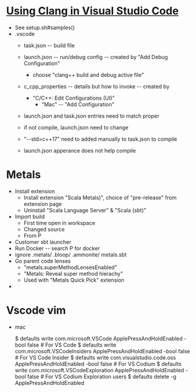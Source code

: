 # [Using Clang in Visual Studio Code](https://code.visualstudio.com/docs/cpp/config-clang-mac)
  - See setup.sh#samples()
  - .vscode
    - task.json -- build file
    - launch.json -- run/debug config -- created by "Add Debug Configuration"
      - choose "clang++ build and debug active file" 
    - c_cpp_properties -- details but how to invoke -- created by 
      - "C/C++: Edit Configurations (UI)"
          - "Mac" -- "Add Configuration" 

    - launch.json and task.json entries need to match proper
    - if not compile, launch.json need to change
    - "--std=c++17" need to added manually to task.json to compile
    - launch.json apperance does not help compile

# Metals
* Install extension 
  * Install extension "Scala Metals)", choice of "pre-release" from extension page
  * Uninstall "Scala Language Server" & "Scala (sbt)"
* Import build
  * First time open in workspace
  * Changed source
  * From P
* Customer sbt launcher
* Run Docker -- search P for docker
* ignore
  .metals/
  .bloop/
  .ammonite/
  metals.sbt
* Go parent code lenses
  * "metals.superMethodLensesEnabled"
  * "Metals: Reveal super method hierachy"   
  * Used with "Metals Quick Pick" extension
*

# Vscode vim
  * mac

    $ defaults write com.microsoft.VSCode ApplePressAndHoldEnabled -bool false              # For VS Code
    $ defaults write com.microsoft.VSCodeInsiders ApplePressAndHoldEnabled -bool false      # For VS Code Insider
    $ defaults write com.visualstudio.code.oss ApplePressAndHoldEnabled -bool false         # For VS Codium
    $ defaults write com.microsoft.VSCodeExploration ApplePressAndHoldEnabled -bool false   # For VS Codium Exploration users
    $ defaults delete -g ApplePressAndHoldEnabled





